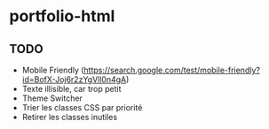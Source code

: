 # portfolio-html

## TODO
- Mobile Friendly (https://search.google.com/test/mobile-friendly?id=BofX-Joj6r2zYgVll0n4gA)
- Texte illisible, car trop petit
- Theme Switcher
- Trier les classes CSS par priorité
- Retirer les classes inutiles
